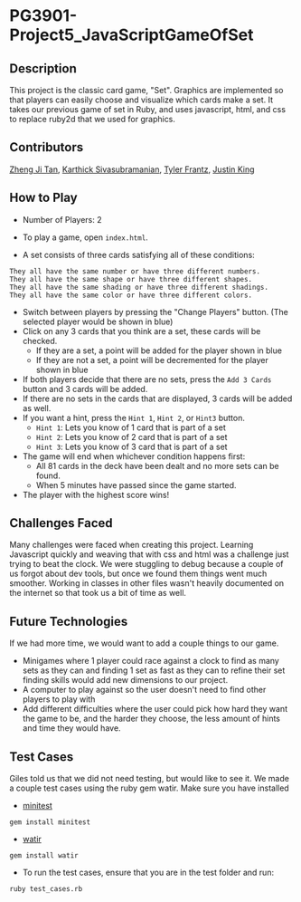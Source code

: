 # PG3901-Project5_JavaScriptGameOfSet

## Description

This project is the classic card game, "Set". Graphics are implemented so that players can easily choose and visualize which cards make a set. It takes our previous game of set in Ruby, and uses javascript, html, and css to replace ruby2d that we used for graphics.


## Contributors
[Zheng Ji Tan](https://github.com/Just-ZJ), [Karthick Sivasubramanian](https://github.com/ksiva14), [Tyler Frantz](https://github.com/tylerfrantz), [Justin King](https://github.com/jking3019)


## How to Play
  *  Number of Players: 2
  *  To play a game, open `index.html`.

   *  A set consists of three cards satisfying all of these conditions:

    They all have the same number or have three different numbers.
    They all have the same shape or have three different shapes.
    They all have the same shading or have three different shadings.
    They all have the same color or have three different colors.
 *  Switch between players by pressing the "Change Players" button. (The selected player would be shown in blue)
 *  Click on any 3 cards that you think are a set, these cards will be checked.
    - If they are a set, a point will be added for the player shown in blue
    - If they are not a set, a point will be decremented for the player shown in blue
  *  If both players decide that there are no sets, press the `Add 3 Cards` button  and 3 cards will be added.
  *  If there are no sets in the cards that are displayed, 3 cards will be added as well.
  *  If you want a hint, press the `Hint 1`, `Hint 2`, or `Hint3` button.
     - `Hint 1`: Lets you know of 1 card that is part of a set
     - `Hint 2`: Lets you know of 2 card that is part of a set
     - `Hint 3`: Lets you know of 3 card that is part of a set
  *  The game will end when whichever condition happens first:
     - All 81 cards in the deck have been dealt and no more sets can be found.
     - When 5 minutes have passed since the game started.
  *  The player with the highest score wins!

## Challenges Faced
Many challenges were faced when creating this project. Learning Javascript quickly and weaving that with css and html was a challenge just trying to beat the clock. We were stuggling to debug because a couple of us forgot about dev tools, but once we found them things went much smoother. Working in classes in other files wasn't heavily documented on the internet so that took us a bit of time as well.

## Future Technologies
If we had more time, we would want to add a couple things to our game. 
 * Minigames where 1 player could race against a clock to find as many sets as they can and finding 1 set as fast as they can to refine their set finding skills would add new dimensions to our project. 
 * A computer to play against so the user doesn't need to find other players to play with
 * Add different difficulties where the user could pick how hard they want the game to be, and the harder they choose, the less amount of hints and time they would have. 



## Test Cases
Giles told us that we did not need testing, but would like to see it. We made a couple test cases using the ruby gem watir. 
Make sure you have installed
- [minitest](https://docs.ruby-lang.org/en/2.0.0/MiniTest.html#module-MiniTest-label-INSTALL-3A)
```
gem install minitest
```
- [watir](https://rubygems.org/gems/watir/versions/6.19.1)
```
gem install watir
```
  *  To run the test cases, ensure that you are in the test folder and run:

    ruby test_cases.rb 







